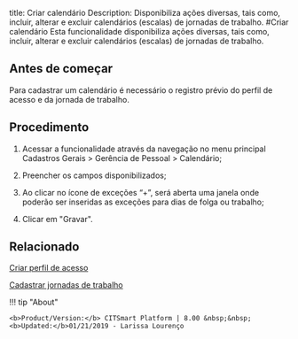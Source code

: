 title:  Criar calendário
Description: Disponibiliza ações diversas, tais como, incluir, alterar e excluir calendários (escalas) de jornadas de trabalho. 
#Criar calendário
Esta funcionalidade disponibiliza ações diversas, tais como, incluir, alterar e excluir calendários (escalas) de jornadas de trabalho.

Antes de começar
----------------

Para cadastrar um calendário é necessário o registro prévio do perfil de acesso
e da jornada de trabalho.

Procedimento
------------

1.  Acessar a funcionalidade através da navegação no menu principal Cadastros
    Gerais \> Gerência de Pessoal \> Calendário;

2.  Preencher os campos disponibilizados;

3.  Ao clicar no ícone de exceções “+”, será aberta uma janela onde poderão ser
    inseridas as exceções para dias de folga ou trabalho;

4.  Clicar em "Gravar".

Relacionado
-----------

[Criar perfil de acesso](/pt-br/citsmart-esp-8/initial-settings/access-settings/profile/create-profile-access.html)

[Cadastrar jornadas de trabalho](/pt-br/citsmart-esp-8/platform-administration/time/create-working-day.html)

!!! tip "About"

    <b>Product/Version:</b> CITSmart Platform | 8.00 &nbsp;&nbsp;
    <b>Updated:</b>01/21/2019 - Larissa Lourenço
